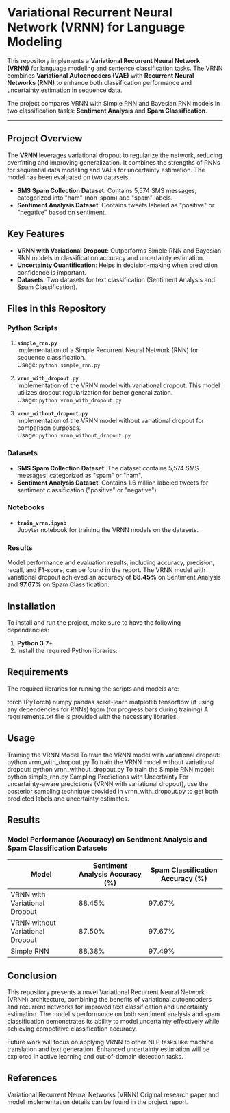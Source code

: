 # Variational Recurrent Neural Network (VRNN) for Language Modeling

This repository implements a **Variational Recurrent Neural Network (VRNN)** for language modeling and sentence classification tasks. The VRNN combines **Variational Autoencoders (VAE)** with **Recurrent Neural Networks (RNN)** to enhance both classification performance and uncertainty estimation in sequence data.

The project compares VRNN with Simple RNN and Bayesian RNN models in two classification tasks: **Sentiment Analysis** and **Spam Classification**.

---

## Project Overview

The **VRNN** leverages variational dropout to regularize the network, reducing overfitting and improving generalization. It combines the strengths of RNNs for sequential data modeling and VAEs for uncertainty estimation. The model has been evaluated on two datasets:

- **SMS Spam Collection Dataset**: Contains 5,574 SMS messages, categorized into "ham" (non-spam) and "spam" labels.
- **Sentiment Analysis Dataset**: Contains tweets labeled as "positive" or "negative" based on sentiment.

## Key Features

- **VRNN with Variational Dropout**: Outperforms Simple RNN and Bayesian RNN models in classification accuracy and uncertainty estimation.
- **Uncertainty Quantification**: Helps in decision-making when prediction confidence is important.
- **Datasets**: Two datasets for text classification (Sentiment Analysis and Spam Classification).
  
## Files in this Repository

### Python Scripts

1. **`simple_rnn.py`**  
   Implementation of a Simple Recurrent Neural Network (RNN) for sequence classification.  
   Usage: `python simple_rnn.py`

2. **`vrnn_with_dropout.py`**  
   Implementation of the VRNN model with variational dropout. This model utilizes dropout regularization for better generalization.  
   Usage: `python vrnn_with_dropout.py`

3. **`vrnn_without_dropout.py`**  
   Implementation of the VRNN model without variational dropout for comparison purposes.  
   Usage: `python vrnn_without_dropout.py`

### Datasets

- **SMS Spam Collection Dataset**: The dataset contains 5,574 SMS messages, categorized as "spam" or "ham".  
- **Sentiment Analysis Dataset**: Contains 1.6 million labeled tweets for sentiment classification ("positive" or "negative").

### Notebooks

- **`train_vrnn.ipynb`**  
   Jupyter notebook for training the VRNN models on the datasets.

### Results

Model performance and evaluation results, including accuracy, precision, recall, and F1-score, can be found in the report. The VRNN model with variational dropout achieved an accuracy of **88.45%** on Sentiment Analysis and **97.67%** on Spam Classification.

## Installation

To install and run the project, make sure to have the following dependencies:

1. **Python 3.7+**
2. Install the required Python libraries:


## Requirements
The required libraries for running the scripts and models are:

torch (PyTorch)
numpy
pandas
scikit-learn
matplotlib
tensorflow (if using any dependencies for RNNs)
tqdm (for progress bars during training)
A requirements.txt file is provided with the necessary libraries.

## Usage
Training the VRNN Model
To train the VRNN model with variational dropout:
python vrnn_with_dropout.py
To train the VRNN model without variational dropout:
python vrnn_without_dropout.py
To train the Simple RNN model:
python simple_rnn.py
Sampling Predictions with Uncertainty
For uncertainty-aware predictions (VRNN with variational dropout), use the posterior sampling technique provided in vrnn_with_dropout.py to get both predicted labels and uncertainty estimates.

## Results
### Model Performance (Accuracy) on Sentiment Analysis and Spam Classification Datasets

| Model                             | Sentiment Analysis Accuracy (%) | Spam Classification Accuracy (%) |
|-----------------------------------|---------------------------------|----------------------------------|
| VRNN with Variational Dropout     | 88.45%                          | 97.67%                           |
| VRNN without Variational Dropout  | 87.50%                          | 97.67%                           |
| Simple RNN                        | 88.38%                          | 97.49%                           |

## Conclusion
This repository presents a novel Variational Recurrent Neural Network (VRNN) architecture, combining the benefits of variational autoencoders and recurrent networks for improved text classification and uncertainty estimation. The model's performance on both sentiment analysis and spam classification demonstrates its ability to model uncertainty effectively while achieving competitive classification accuracy.

Future work will focus on applying VRNN to other NLP tasks like machine translation and text generation. Enhanced uncertainty estimation will be explored in active learning and out-of-domain detection tasks.

## References
Variational Recurrent Neural Networks (VRNN)
Original research paper and model implementation details can be found in the project report.


